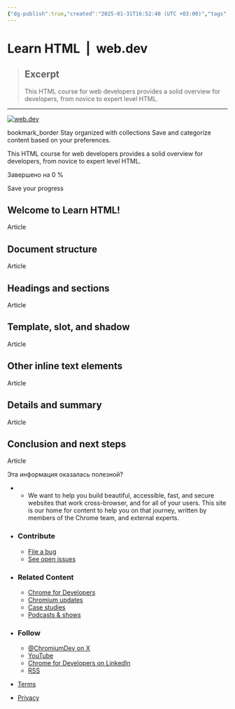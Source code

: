 ```yaml
---
{"dg-publish":true,"created":"2025-01-31T16:52:40 (UTC +03:00)","tags":null,"source":"https://web.dev/learn/html","author":null,"permalink":"/proekty/extentions/learn-html-web-dev/","dgPassFrontmatter":true}
---
```



# Learn HTML  |  web.dev

> ## Excerpt
> This HTML course for web developers provides a solid overview for developers, from novice to expert level HTML.

---
 [![web.dev](https://www.gstatic.com/devrel-devsite/prod/v0f39da1ecc369fa6a1c816bfa5d8f549228499e733c9bd8becc473543aa6caa2/web/images/lockup.svg)](https://web.dev/)

bookmark\_border Stay organized with collections Save and categorize content based on your preferences.

This HTML course for web developers provides a solid overview for developers, from novice to expert level HTML.  

Завершено на 0 %

Save your progress

## Welcome to Learn HTML!

Article

## Document structure

Article

## Headings and sections

Article

## Template, slot, and shadow

Article

## Other inline text elements

Article

## Details and summary

Article

## Conclusion and next steps

Article

Эта информация оказалась полезной?

-   -   We want to help you build beautiful, accessible, fast, and secure websites that work cross-browser, and for all of your users. This site is our home for content to help you on that journey, written by members of the Chrome team, and external experts.
        
-   ### Contribute
    
    -   [File a bug](https://issuetracker.google.com/issues/new?component=1400680&template=1857359)
    -   [See open issues](https://issuetracker.google.com/issues?q=status:open%20componentid:1400680&s=created_time:desc)
-   ### Related Content
    
    -   [Chrome for Developers](https://developer.chrome.com/)
    -   [Chromium updates](https://blog.chromium.org/)
    -   [Case studies](https://web.dev/case-studies)
    -   [Podcasts & shows](https://web.dev/shows)
-   ### Follow
    
    -   [@ChromiumDev on X](https://twitter.com/ChromiumDev)
    -   [YouTube](https://www.youtube.com/user/ChromeDevelopers)
    -   [Chrome for Developers on LinkedIn](https://www.linkedin.com/showcase/chrome-for-developers)
    -   [RSS](https://web.dev/static/blog/feed.xml)

-   [Terms](https://policies.google.com/terms)
-   [Privacy](https://policies.google.com/privacy)

